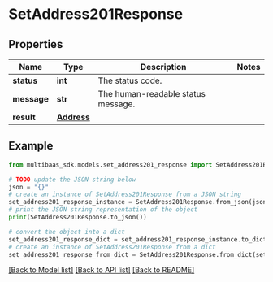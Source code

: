 # SetAddress201Response


## Properties

Name | Type | Description | Notes
------------ | ------------- | ------------- | -------------
**status** | **int** | The status code. | 
**message** | **str** | The human-readable status message. | 
**result** | [**Address**](Address.md) |  | 

## Example

```python
from multibaas_sdk.models.set_address201_response import SetAddress201Response

# TODO update the JSON string below
json = "{}"
# create an instance of SetAddress201Response from a JSON string
set_address201_response_instance = SetAddress201Response.from_json(json)
# print the JSON string representation of the object
print(SetAddress201Response.to_json())

# convert the object into a dict
set_address201_response_dict = set_address201_response_instance.to_dict()
# create an instance of SetAddress201Response from a dict
set_address201_response_from_dict = SetAddress201Response.from_dict(set_address201_response_dict)
```
[[Back to Model list]](../README.md#documentation-for-models) [[Back to API list]](../README.md#documentation-for-api-endpoints) [[Back to README]](../README.md)


